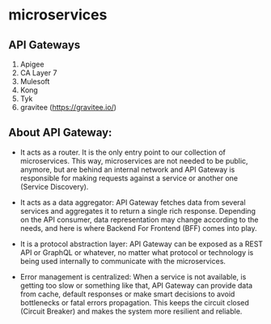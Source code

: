 # microservices

## API Gateways ##
1. Apigee
2. CA Layer 7
3. Mulesoft
4. Kong
5. Tyk
6. gravitee (https://gravitee.io/)

## About API Gateway: ## 

- It acts as a router. It is the only entry point to our collection of microservices. This way, microservices are not needed to be public, anymore, but are behind an internal network and API Gateway is responsible for making requests against a service or another one (Service Discovery).

- It acts as a data aggregator: API Gateway fetches data from several services and aggregates it to return a single rich response. Depending on the API consumer, data representation may change according to the needs, and here is where Backend For Frontend (BFF) comes into play.

- It is a protocol abstraction layer: API Gateway can be exposed as a REST API or GraphQL or whatever, no matter what protocol or technology is being used internally to communicate with the microservices.

- Error management is centralized: When a service is not available, is getting too slow or something like that, API Gateway can provide data from cache, default responses or make smart decisions to avoid bottlenecks or fatal errors propagation. This keeps the circuit closed (Circuit Breaker) and makes the system more resilient and reliable.
